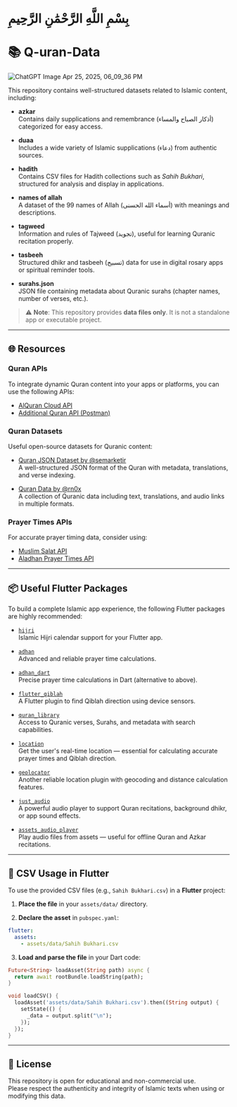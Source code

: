 
# بِسْمِ اللَّهِ الرَّحْمَٰنِ الرَّحِيمِ

# 📚 Q-uran-Data

![ChatGPT Image Apr 25, 2025, 06_09_36 PM](https://github.com/user-attachments/assets/b17c659d-e475-4d54-af24-e0b02986c7ad)

This repository contains well-structured datasets related to Islamic content, including:

- **azkar**  
  Contains daily supplications and remembrance (أذكار الصباح والمساء) categorized for easy access.

- **duaa**  
  Includes a wide variety of Islamic supplications (دعاء) from authentic sources.

- **hadith**  
  Contains CSV files for Hadith collections such as *Sahih Bukhari*, structured for analysis and display in applications.

- **names of allah**  
  A dataset of the 99 names of Allah (أسماء الله الحسنى) with meanings and descriptions.

- **tagweed**  
  Information and rules of Tajweed (تجويد), useful for learning Quranic recitation properly.

- **tasbeeh**  
  Structured dhikr and tasbeeh (تسبيح) data for use in digital rosary apps or spiritual reminder tools.

- **surahs.json**  
  JSON file containing metadata about Quranic surahs (chapter names, number of verses, etc.).

> ⚠️ **Note**: This repository provides **data files only**. It is not a standalone app or executable project.

---

## 🌐 Resources

### Quran APIs

To integrate dynamic Quran content into your apps or platforms, you can use the following APIs:

- [AlQuran Cloud API](https://alquran.cloud/api)  
- [Additional Quran API (Postman)](https://documenter.getpostman.com/view/7929737/TzkyMfPc)
  
### Quran Datasets

Useful open-source datasets for Quranic content:

- [Quran JSON Dataset by @semarketir](https://github.com/semarketir/quranjson)  
  A well-structured JSON format of the Quran with metadata, translations, and verse indexing.

- [Quran Data by @rn0x](https://github.com/rn0x/Quran-Data)  
  A collection of Quranic data including text, translations, and audio links in multiple formats.

### Prayer Times APIs

For accurate prayer timing data, consider using:

- [Muslim Salat API](https://lnkd.in/dnQWeB2K)  
- [Aladhan Prayer Times API](https://lnkd.in/diXsuM6U)

---

## 📦 Useful Flutter Packages

To build a complete Islamic app experience, the following Flutter packages are highly recommended:

- [`hijri`](https://pub.dev/packages/hijri)  
  Islamic Hijri calendar support for your Flutter app.

- [`adhan`](https://pub.dev/packages/adhan)  
  Advanced and reliable prayer time calculations.

- [`adhan_dart`](https://pub.dev/packages/adhan_dart)  
  Precise prayer time calculations in Dart (alternative to above).

- [`flutter_qiblah`](https://pub.dev/packages/flutter_qiblah)  
  A Flutter plugin to find Qiblah direction using device sensors.

- [`quran_library`](https://pub.dev/packages/quran_library)  
  Access to Quranic verses, Surahs, and metadata with search capabilities.
  
- [`location`](https://pub.dev/packages/location)  
  Get the user's real-time location — essential for calculating accurate prayer times and Qiblah direction.

- [`geolocator`](https://pub.dev/packages/geolocator)  
  Another reliable location plugin with geocoding and distance calculation features.

- [`just_audio`](https://pub.dev/packages/just_audio)  
  A powerful audio player to support Quran recitations, background dhikr, or app sound effects.

- [`assets_audio_player`](https://pub.dev/packages/assets_audio_player)  
  Play audio files from assets — useful for offline Quran and Azkar recitations.
---

## 📂 CSV Usage in Flutter

To use the provided CSV files (e.g., `Sahih Bukhari.csv`) in a **Flutter** project:

1. **Place the file** in your `assets/data/` directory.

2. **Declare the asset** in `pubspec.yaml`:

```yaml
flutter:
  assets:
    - assets/data/Sahih Bukhari.csv
```

3. **Load and parse the file** in your Dart code:

```dart
Future<String> loadAsset(String path) async {
  return await rootBundle.loadString(path);
}

void loadCSV() {
  loadAsset('assets/data/Sahih Bukhari.csv').then((String output) {
    setState(() {
      _data = output.split("\n");
    });
  });
}
```

---

## 📜 License

This repository is open for educational and non-commercial use.  
Please respect the authenticity and integrity of Islamic texts when using or modifying this data.

